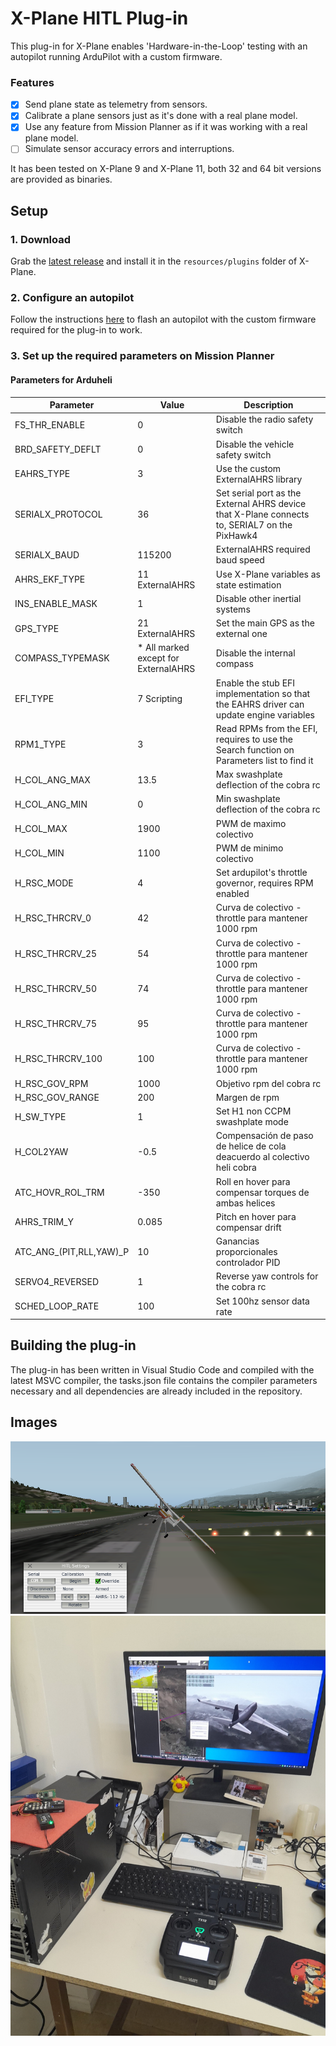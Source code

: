 # X-Plane HITL Plug-in

This plug-in for X-Plane enables 'Hardware-in-the-Loop' testing with an autopilot running ArduPilot with a custom firmware.

### Features

- [x] Send plane state as telemetry from sensors.
- [x] Calibrate a plane sensors just as it's done with a real plane model.
- [x] Use any feature from Mission Planner as if it was working with a real plane model.
- [ ] Simulate sensor accuracy errors and interruptions.

It has been tested on X-Plane 9 and X-Plane 11, both 32 and 64 bit versions are provided as binaries.

## Setup

### 1. Download

Grab the [latest release](https://github.com/qgerman2/xplane-HITL/releases) and install it in the ```resources/plugins``` folder of X-Plane.

### 2. Configure an autopilot

Follow the instructions [here](https://github.com/qgerman2/ardupilot-HITL/blob/HITL/README.md) to flash an autopilot with the custom firmware required for the plug-in to work.

### 3. Set up the required parameters on Mission Planner

####  Parameters for Arduheli

| Parameter               | Value                                | Description                                                                                   |
| ----------------------- | ------------------------------------ | --------------------------------------------------------------------------------------------- |
| FS_THR_ENABLE           | 0                                    | Disable the radio safety switch                                                               |
| BRD_SAFETY_DEFLT        | 0                                    | Disable the vehicle safety switch                                                             |
| EAHRS_TYPE              | 3                                    | Use the custom ExternalAHRS library                                                           |
| SERIALX_PROTOCOL        | 36                                   | Set serial port as the External AHRS device that X-Plane connects to, SERIAL7 on the PixHawk4 |
| SERIALX_BAUD            | 115200                               | ExternalAHRS required baud speed                                                              |
| AHRS_EKF_TYPE           | 11 ExternalAHRS                      | Use X-Plane variables as state estimation                                                     |
| INS_ENABLE_MASK         | 1                                    | Disable other inertial systems                                                                |
| GPS_TYPE                | 21 ExternalAHRS                      | Set the main GPS as the external one                                                          |
| COMPASS_TYPEMASK        | * All marked except for ExternalAHRS | Disable the internal compass                                                                  |
| EFI_TYPE                | 7 Scripting                          | Enable the stub EFI implementation so that the EAHRS driver can update engine variables       |
| RPM1_TYPE               | 3                                    | Read RPMs from the EFI, requires to use the Search function on Parameters list to find it     |
| H_COL_ANG_MAX           | 13.5                                 | Max swashplate deflection of the cobra rc                                                     |
| H_COL_ANG_MIN           | 0                                    | Min swashplate deflection of the cobra rc                                                     |
| H_COL_MAX               | 1900                                 | PWM de maximo colectivo                                                                       |
| H_COL_MIN               | 1100                                 | PWM de minimo colectivo                                                                       |
| H_RSC_MODE              | 4                                    | Set ardupilot's throttle governor, requires RPM enabled                                       |
| H_RSC_THRCRV_0          | 42                                   | Curva de colectivo - throttle para mantener 1000 rpm                                          |
| H_RSC_THRCRV_25         | 54                                   | Curva de colectivo - throttle para mantener 1000 rpm                                          |
| H_RSC_THRCRV_50         | 74                                   | Curva de colectivo - throttle para mantener 1000 rpm                                          |
| H_RSC_THRCRV_75         | 95                                   | Curva de colectivo - throttle para mantener 1000 rpm                                          |
| H_RSC_THRCRV_100        | 100                                  | Curva de colectivo - throttle para mantener 1000 rpm                                          |
| H_RSC_GOV_RPM           | 1000                                 | Objetivo rpm del cobra rc                                                                     |
| H_RSC_GOV_RANGE         | 200                                  | Margen de rpm                                                                                 |
| H_SW_TYPE               | 1                                    | Set H1 non CCPM swashplate mode                                                               |
| H_COL2YAW               | -0.5                                 | Compensación de paso de helice de cola deacuerdo al colectivo heli cobra                      |
| ATC_HOVR_ROL_TRM        | -350                                 | Roll en hover para compensar torques de ambas helices                                         |
| AHRS_TRIM_Y             | 0.085                                | Pitch en hover para compensar drift                                                           |
| ATC_ANG_(PIT,RLL,YAW)_P | 10                                   | Ganancias proporcionales controlador PID                                                      |
| SERVO4_REVERSED         | 1                                    | Reverse yaw controls for the cobra rc                                                         |
| SCHED_LOOP_RATE         | 100                                  | Set 100hz sensor data rate                                                                    |


## Building the plug-in

The plug-in has been written in Visual Studio Code and compiled with the latest MSVC compiler, the tasks.json file contains the compiler parameters necessary and all dependencies are already included in the repository.

## Images

![RC Plane in X-Plane 9](setup-instructions/xplane-rc.png)
![Desk setup with RC controller](setup-instructions/setup.jpeg)
